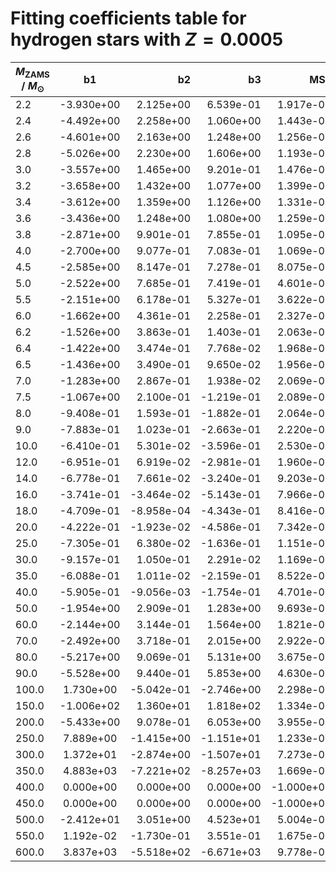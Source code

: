 # Fitting coefficients table for hydrogen stars with  $Z=0.0005$

| $M_{\text{ZAMS}}$ / $M_{\odot}$  |  b1  | b2   |  b3 |  MSE |  b5 |  b6 |  MSE | 
| ------------------|:-------------:| ----:|----:|------:|------:|-------:|-------:|
| 2.2   |  -3.930e+00   |  2.125e+00   |  6.539e-01   |  1.917e-02   |  -4.491e-02   |  8.950e-01   |  1.581e-02   | 
| 2.4   |  -4.492e+00   |  2.258e+00   |  1.060e+00   |  1.443e-02   |  5.189e-02   |  8.495e-01   |  2.362e-02   | 
| 2.6   |  -4.601e+00   |  2.163e+00   |  1.248e+00   |  1.256e-02   |  7.081e-01   |  6.301e-01   |  5.249e-03   | 
| 2.8   |  -5.026e+00   |  2.230e+00   |  1.606e+00   |  1.193e-02   |  1.271e+00   |  3.752e-01   |  1.469e-02   | 
| 3.0   |  -3.557e+00   |  1.465e+00   |  9.201e-01   |  1.476e-02   |  -5.904e-01   |  1.241e+00   |  2.923e-02   | 
| 3.2   |  -3.658e+00   |  1.432e+00   |  1.077e+00   |  1.399e-02   |  -6.647e-01   |  1.309e+00   |  3.366e-02   | 
| 3.4   |  -3.612e+00   |  1.359e+00   |  1.126e+00   |  1.331e-02   |  -7.253e-01   |  1.373e+00   |  3.211e-02   | 
| 3.6   |  -3.436e+00   |  1.248e+00   |  1.080e+00   |  1.259e-02   |  -7.735e-01   |  1.434e+00   |  2.241e-02   | 
| 3.8   |  -2.871e+00   |  9.901e-01   |  7.855e-01   |  1.095e-02   |  -1.007e+00   |  1.648e+00   |  1.977e-01   | 
| 4.0   |  -2.700e+00   |  9.077e-01   |  7.083e-01   |  1.069e-02   |  -1.000e+00   |  1.643e+00   |  1.415e-01   | 
| 4.5   |  -2.585e+00   |  8.147e-01   |  7.278e-01   |  8.075e-03   |  -1.165e+00   |  1.849e+00   |  3.516e-02   | 
| 5.0   |  -2.522e+00   |  7.685e-01   |  7.419e-01   |  4.601e-03   |  -1.548e+00   |  2.258e+00   |  1.660e-01   | 
| 5.5   |  -2.151e+00   |  6.178e-01   |  5.327e-01   |  3.622e-03   |  -1.653e+00   |  2.427e+00   |  1.709e-01   | 
| 6.0   |  -1.662e+00   |  4.361e-01   |  2.258e-01   |  2.327e-03   |  -1.296e+00   |  2.015e+00   |  4.038e-02   | 
| 6.2   |  -1.526e+00   |  3.863e-01   |  1.403e-01   |  2.063e-03   |  -1.308e+00   |  2.010e+00   |  3.926e-02   | 
| 6.4   |  -1.422e+00   |  3.474e-01   |  7.768e-02   |  1.968e-03   |  -1.170e+00   |  1.852e+00   |  2.391e-02   | 
| 6.5   |  -1.436e+00   |  3.490e-01   |  9.650e-02   |  1.956e-03   |  -1.043e+00   |  1.696e+00   |  9.407e-03   | 
| 7.0   |  -1.283e+00   |  2.867e-01   |  1.938e-02   |  2.069e-03   |  -1.776e+00   |  2.623e+00   |  6.386e-02   | 
| 7.5   |  -1.067e+00   |  2.100e-01   |  -1.219e-01   |  2.089e-03   |  -2.423e+00   |  3.372e+00   |  1.885e-02   | 
| 8.0   |  -9.408e-01   |  1.593e-01   |  -1.882e-01   |  2.064e-03   |  -2.510e+00   |  3.476e+00   |  2.543e-02   | 
| 9.0   |  -7.883e-01   |  1.023e-01   |  -2.663e-01   |  2.220e-03   |  -2.395e+00   |  3.439e+00   |  1.517e-02   | 
| 10.0   |  -6.410e-01   |  5.301e-02   |  -3.596e-01   |  2.530e-03   |  -2.496e+00   |  3.650e+00   |  9.707e-03   | 
| 12.0   |  -6.951e-01   |  6.919e-02   |  -2.981e-01   |  1.960e-03   |  -2.638e+00   |  3.764e+00   |  1.031e-02   | 
| 14.0   |  -6.778e-01   |  7.661e-02   |  -3.240e-01   |  9.203e-04   |  -3.221e+00   |  4.402e+00   |  1.282e-02   | 
| 16.0   |  -3.741e-01   |  -3.464e-02   |  -5.143e-01   |  7.966e-04   |  -5.462e+00   |  6.876e+00   |  4.007e-02   | 
| 18.0   |  -4.709e-01   |  -8.958e-04   |  -4.343e-01   |  8.416e-04   |  -5.174e+00   |  6.321e+00   |  3.983e-02   | 
| 20.0   |  -4.222e-01   |  -1.923e-02   |  -4.586e-01   |  7.342e-04   |  8.542e-01   |  6.555e-01   |  2.036e-03   | 
| 25.0   |  -7.305e-01   |  6.380e-02   |  -1.636e-01   |  1.151e-03   |  1.000e+00   |  8.859e-01   |  0.000e+00   | 
| 30.0   |  -9.157e-01   |  1.050e-01   |  2.291e-02   |  1.169e-03   |  -1.307e+01   |  1.158e+01   |  4.241e-05   | 
| 35.0   |  -6.088e-01   |  1.011e-02   |  -2.159e-01   |  8.522e-04   |  1.302e+01   |  -7.803e+00   |  9.044e-05   | 
| 40.0   |  -5.905e-01   |  -9.056e-03   |  -1.754e-01   |  4.701e-04   |  8.330e+00   |  -3.960e+00   |  3.092e-05   | 
| 50.0   |  -1.954e+00   |  2.909e-01   |  1.283e+00   |  9.693e-03   |  -6.910e+00   |  6.387e+00   |  7.480e-05   | 
| 60.0   |  -2.144e+00   |  3.144e-01   |  1.564e+00   |  1.821e-02   |  -3.789e+00   |  4.205e+00   |  2.254e-05   | 
| 70.0   |  -2.492e+00   |  3.718e-01   |  2.015e+00   |  2.922e-02   |  -2.032e+00   |  3.149e+00   |  0.000e+00   | 
| 80.0   |  -5.217e+00   |  9.069e-01   |  5.131e+00   |  3.675e-02   |  -4.620e-01   |  2.345e+00   |  0.000e+00   | 
| 90.0   |  -5.528e+00   |  9.440e-01   |  5.853e+00   |  4.630e-02   |  1.000e+00   |  1.588e+00   |  0.000e+00   | 
| 100.0   |  1.730e+00   |  -5.042e-01   |  -2.746e+00   |  2.298e-02   |  -3.842e+00   |  4.145e+00   |  1.732e-06   | 
| 150.0   |  -1.006e+02   |  1.360e+01   |  1.818e+02   |  1.334e-01   |  -1.885e+00   |  2.481e+00   |  4.732e-04   | 
| 200.0   |  -5.433e+00   |  9.078e-01   |  6.053e+00   |  3.955e-02   |  -4.028e+00   |  3.773e+00   |  9.596e-07   | 
| 250.0   |  7.889e+00   |  -1.415e+00   |  -1.151e+01   |  1.233e-01   |  -4.382e-01   |  4.460e-01   |  6.422e-03   | 
| 300.0   |  1.372e+01   |  -2.874e+00   |  -1.507e+01   |  7.273e-03   |  -4.853e-01   |  4.503e-01   |  5.004e-03   | 
| 350.0   |  4.883e+03   |  -7.221e+02   |  -8.257e+03   |  1.669e-02   |  4.033e-01   |  1.487e+00   |  3.755e-05   | 
| 400.0   |  0.000e+00   |  0.000e+00   |  0.000e+00   |  -1.000e+00   |  -1.291e+01   |  6.533e+00   |  4.031e-03   | 
| 450.0   |  0.000e+00   |  0.000e+00   |  0.000e+00   |  -1.000e+00   |  6.627e-02   |  1.733e+00   |  1.139e-04   | 
| 500.0   |  -2.412e+01   |  3.051e+00   |  4.523e+01   |  5.004e-03   |  -2.545e+00   |  1.383e+00   |  1.191e-02   | 
| 550.0   |  1.192e-02   |  -1.730e-01   |  3.551e-01   |  1.675e-02   |  -2.488e-02   |  1.183e+00   |  5.748e-04   | 
| 600.0   |  3.837e+03   |  -5.518e+02   |  -6.671e+03   |  9.778e-03   |  -1.266e+01   |  5.071e+00   |  1.895e-02   | 
